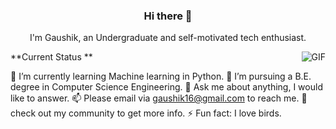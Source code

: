 <h3 align="center"> Hi there 👋</h3>

<p align="center">
I'm Gaushik, an Undergraduate and self-motivated tech enthusiast.
</p>
<img align="right" alt="GIF" src="https://media.giphy.com/media/dxn6fRlTIShoeBr69N/source.gif" />

**Current Status **

🌱 I’m currently learning Machine learning in Python.
💼 I’m pursuing a B.E. degree in Computer Science Engineering.
💬 Ask me about anything, I would like to answer.
📫 Please email via gaushik16@gmail.com to reach me.
👀 check out my community to get more info.
⚡ Fun fact: I love birds. 

